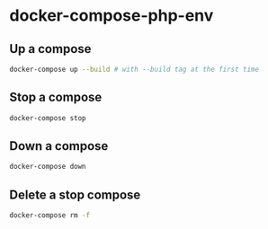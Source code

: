 # docker-compose-php-env

## Up a compose
```sh
docker-compose up --build # with --build tag at the first time
```

## Stop a compose
```sh
docker-compose stop
```

## Down a compose
```sh
docker-compose down
```

## Delete a stop compose
```sh
docker-compose rm -f
```

